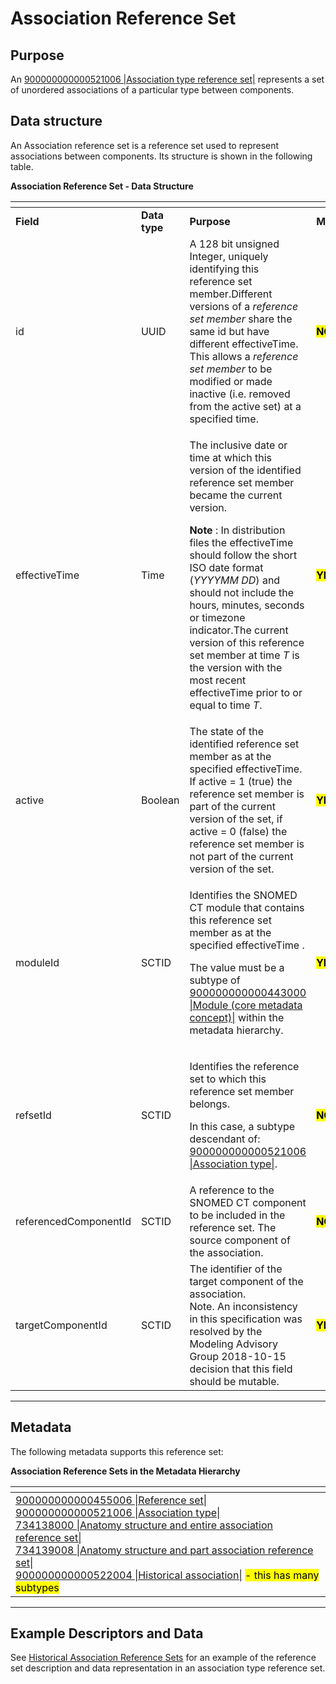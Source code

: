 # Association Reference Set

## Purpose

An [900000000000521006 |Association type reference set|](http://snomed.info/id/900000000000521006) represents a set of unordered associations of a particular type between components.

## Data structure

An Association reference set is a reference set used to represent associations between components. Its structure is shown in the following table.

**Association Reference Set - Data Structure**

<table data-header-hidden data-full-width="true"><thead><tr><th width="208.56640625"></th><th width="99.15234375"></th><th width="600.5796508789062"></th><th width="89.484375"></th><th></th></tr></thead><tbody><tr><td><strong>Field</strong></td><td><strong>Data type</strong></td><td><strong>Purpose</strong></td><td><strong>Mutable</strong></td><td><strong>Part of Primary Key</strong></td></tr><tr><td>id</td><td>UUID</td><td>A 128 bit unsigned Integer, uniquely identifying this reference set member.Different versions of a <em>reference set member</em> share the same id but have different effectiveTime. This allows a <em>reference set member</em> to be modified or made inactive (i.e. removed from the active set) at a specified time.</td><td><mark style="color:$danger;"><strong>NO</strong></mark></td><td><mark style="color:$success;"><strong>YES</strong></mark><br>(Full/Snapshot)</td></tr><tr><td>effectiveTime</td><td>Time</td><td><p>The inclusive date or time at which this version of the identified reference set member became the current version.</p><p><strong>Note</strong> : In distribution files the effectiveTime should follow the short ISO date format (<em>YYYYMM DD</em>) and should not include the hours, minutes, seconds or timezone indicator.The current version of this reference set member at time <em>T</em> is the version with the most recent effectiveTime prior to or equal to time <em>T</em>.</p></td><td><mark style="color:$success;"><strong>YES</strong></mark></td><td><mark style="color:$success;"><strong>YES</strong></mark> <br>(Full)<br><mark style="color:$success;">Optional</mark> (Snapshot)</td></tr><tr><td>active</td><td>Boolean</td><td>The state of the identified reference set member as at the specified effectiveTime. If active = 1 (true) the reference set member is part of the current version of the set, if active = 0 (false) the reference set member is not part of the current version of the set.</td><td><mark style="color:$success;"><strong>YES</strong></mark></td><td><mark style="color:$danger;"><strong>NO</strong></mark></td></tr><tr><td>moduleId</td><td>SCTID</td><td><p>Identifies the SNOMED CT module that contains this reference set member as at the specified effectiveTime .</p><p>The value must be a subtype of <a href="http://snomed.info/id/900000000000443000">900000000000443000 |Module (core metadata concept)|</a> within the metadata hierarchy.</p></td><td><mark style="color:$success;"><strong>YES</strong></mark></td><td><mark style="color:$danger;"><strong>NO</strong></mark></td></tr><tr><td>refsetId</td><td>SCTID</td><td><p>Identifies the reference set to which this reference set member belongs.</p><p>In this case, a subtype descendant of: <a href="http://snomed.info/id/900000000000521006">900000000000521006 |Association type|</a>.</p></td><td><mark style="color:$danger;"><strong>NO</strong></mark></td><td><mark style="color:$danger;"><strong>NO</strong></mark></td></tr><tr><td>referencedComponentId</td><td>SCTID</td><td>A reference to the SNOMED CT component to be included in the reference set. The source component of the association.</td><td><mark style="color:$danger;"><strong>NO</strong></mark></td><td><mark style="color:$danger;"><strong>NO</strong></mark></td></tr><tr><td>targetComponentId</td><td>SCTID</td><td>The identifier of the target component of the association.<br>Note. An inconsistency in this specification was resolved by the Modeling Advisory Group 2018-10-15 decision that this field should be mutable.</td><td><mark style="color:$success;"><strong>YES</strong></mark></td><td><mark style="color:$danger;"><strong>NO</strong></mark></td></tr></tbody></table>

***

## Metadata

The following metadata supports this reference set:

**Association Reference Sets in the Metadata Hierarchy**

<table data-header-hidden data-full-width="false"><thead><tr><th></th></tr></thead><tbody><tr><td> <a href="http://snomed.info/id/900000000000455006">900000000000455006 |Reference set|</a><br>         <a href="http://snomed.info/id/900000000000521006">900000000000521006 |Association type|</a><br>                 <a href="http://snomed.info/id/734138000">734138000 |Anatomy structure and entire association reference set|</a><br>                 <a href="http://snomed.info/id/734139008">734139008 |Anatomy structure and part association reference set|</a><br>                 <a href="http://snomed.info/id/900000000000522004">900000000000522004 |Historical association|</a> <mark style="color:$success;">- this has many subtypes</mark></td></tr></tbody></table>

***

## Example Descriptors and Data

See [Historical Association Reference Sets](5.2.5.1-historical-association-reference-sets.md) for an example of the reference set description and data representation in an association type reference set.

